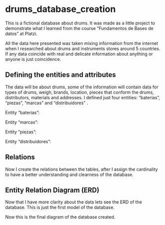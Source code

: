 # drums_database_creation
This is a fictional database about drums. It was made as a little project to demonstrate what I learned from the course “Fundamentos de Bases de datos” at Platzi.

All the data here presented was taken mixing information from the internet when I researched about drums and instruments stores around 5 countries. If any data coincide with real and delicate information about anything or anyone is just coincidence.

## Defining the entities and attributes

The data will be about drums, some of the information will contain data for types of drums, weigh, brands, location, pieces that conform the drums, distributors, materials and addresses. I defined just four entities: “baterías”, “piezas”, “marcas” and “distribuidores” .

Entity “baterias”:

[](./images/baterias.png)

Entity “marcas”:

[](./images/marcas.png)

Entity “piezas”:

[](./images/piezas.png)

Entity “distribuidores”:

[](./images/distribuidores.png)

## Relations

Now I create the relations between the tables, after I assign the cardinality to have a better understanding and clearness of the database.

[](./images/relations.png)

## Entity Relation Diagram (ERD)

Now that I have more clarity about the data lets see the ERD of the database. This is just the first model of the database.

[](./images/er_diagram.png)

Now this is the final diagram of the database created.
[](./drums_ERD.png)